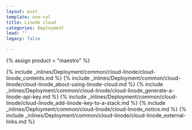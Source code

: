 ```yaml
---
layout: post
template: one-col
title: Linode cloud
categories: Deployment
lead: ""
legacy: false

---
```

{% assign product = "maestro" %}

{% include _inlines/Deployment/common/cloud-linode/cloud-linode_contents.md %}
{% include _inlines/Deployment/common/cloud-linode/cloud-linode_about-using-linode-cloud.md %}
{% include _inlines/Deployment/common/cloud-linode/cloud-linode_generate-a-linode-api-key.md %}
{% include _inlines/Deployment/common/cloud-linode/cloud-linode_add-linode-key-to-a-stack.md %}
{% include _inlines/Deployment/common/cloud-linode/cloud-linode_notice.md %}
{% include _inlines/Deployment/common/cloud-linode/cloud-linode_external-links.md %}
